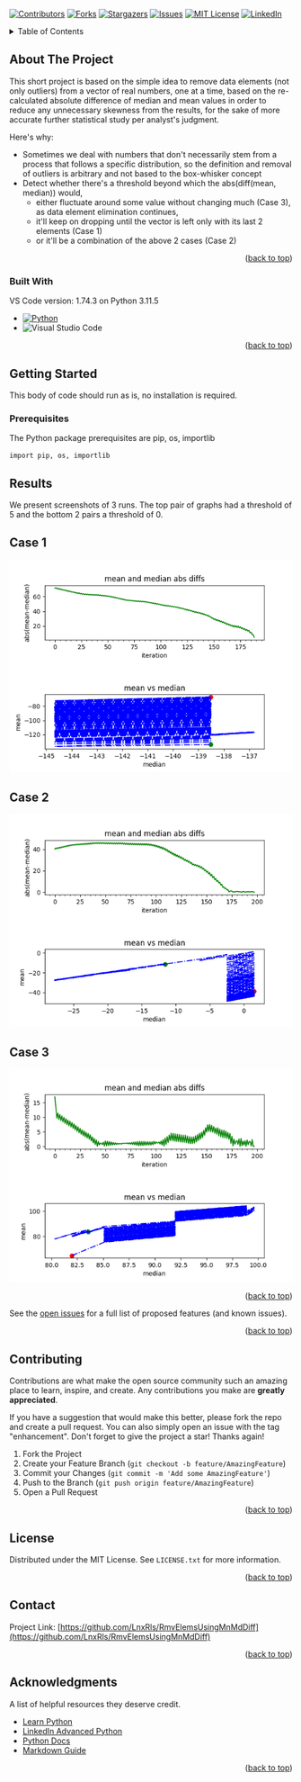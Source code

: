 <!-- Improved compatibility of back to top link: See: https://github.com/LnxRls/RmvElemsUsingMnMdDiff/pull/73 -->
<a name="readme-top"></a>
<!--
*** This is an MD README Template.
-->


<!-- PROJECT SHIELDS -->
<!--
*** I'm using markdown "reference style" links for readability.
*** Reference links are enclosed in brackets [ ] instead of parentheses ( ).
*** See the bottom of this document for the declaration of the reference variables
*** for contributors-url, forks-url, etc. This is an optional, concise syntax you may use.
-->
[![Contributors][contributors-shield]][contributors-url]
[![Forks][forks-shield]][forks-url]
[![Stargazers][stars-shield]][stars-url]
[![Issues][issues-shield]][issues-url]
[![MIT License][license-shield]][license-url]
[![LinkedIn][linkedin-shield]][linkedin-url]


<!-- PROJECT -->

<!-- <br /> -->
<!-- <div align="center"> -->
<!--  <a href="#about-the-project">About The Project</a> -->
<!-- </div> -->


<!-- TABLE OF CONTENTS -->
<details>
  <summary>Table of Contents</summary>
  <ol>
    <li>
      <a href="#about-the-project">About The Project</a>
      <ul>
        <li><a href="#built-with">Built With</a></li>
      </ul>
    </li>
    <li>
      <a href="#getting-started">Getting Started</a>
      <ul>
        <li><a href="#prerequisites">Prerequisites</a></li>
      </ul>
    </li>
    <li><a href="#usage">Results</a></li>
    <li><a href="#contributing">Contributing</a></li>
    <li><a href="#license">License</a></li>
    <li><a href="#contact">Contact</a></li>
    <li><a href="#acknowledgments">Acknowledgments</a></li>
  </ol>
</details>



<!-- ABOUT THE PROJECT -->
## About The Project

This short project is based on the simple idea to remove data elements (not only outliers) from a vector of real numbers, one at a time, based on the re-calculated absolute difference of median and mean values in order to reduce any unnecessary skewness from the results, for the sake of more accurate further statistical study per analyst's judgment.    

Here's why:
* Sometimes we deal with numbers that don't necessarily stem from a process that follows a specific distribution, so the definition and removal of outliers is arbitrary and not based to the box-whisker concept    
* Detect whether there's a threshold beyond which the abs(diff(mean, median)) would,
  * either fluctuate around some value without changing much (Case 3), as data element elimination continues,
  * it'll keep on dropping until the vector is left only with its last 2 elements (Case 1)
  * or it'll be a combination of the above 2 cases (Case 2) 

<p align="right">(<a href="#readme-top">back to top</a>)</p>



### Built With

VS Code version: 1.74.3 on Python 3.11.5

* [![Python][Python-shield]][Python-url]
* ![Visual Studio Code](https://img.shields.io/badge/Visual%20Studio%20Code-0078d7.svg?style=for-the-badge&logo=visual-studio-code&logoColor=white)

<p align="right">(<a href="#readme-top">back to top</a>)</p>



<!-- GETTING STARTED -->
## Getting Started

This body of code should run as is, no installation is required.  

### Prerequisites

The Python package prerequisites are pip, os, importlib 
  ```
  import pip, os, importlib
  ```

<!-- RESULTS EXAMPLES -->
## Results

We present screenshots of 3 runs. The top pair of graphs had a threshold of 5 and the bottom 2 pairs a threshold of 0. 

<body>
    <h2>Case 1</h2>
</body>

![alt text](/images/RandomRun1.png "Graphs with Threshold = 5")

<body>
    <h2>Case 2</h2>
</body>

![alt text](/images/RandomRun2.png "Graphs with Threshold = 0")

<body>
    <h2>Case 3</h2>
</body>

![alt text](/images/RandomRun3.png "Graphs with Threshold = 0")
<p align="right">(<a href="#readme-top">back to top</a>)</p>


See the [open issues](https://github.com/LnxRls/RmvElemsUsingMnMdDiff/issues) for a full list of proposed features (and known issues).

<p align="right">(<a href="#readme-top">back to top</a>)</p>



<!-- CONTRIBUTING -->
## Contributing

Contributions are what make the open source community such an amazing place to learn, inspire, and create. Any contributions you make are **greatly appreciated**.

If you have a suggestion that would make this better, please fork the repo and create a pull request. You can also simply open an issue with the tag "enhancement".
Don't forget to give the project a star! Thanks again!

1. Fork the Project
2. Create your Feature Branch (`git checkout -b feature/AmazingFeature`)
3. Commit your Changes (`git commit -m 'Add some AmazingFeature'`)
4. Push to the Branch (`git push origin feature/AmazingFeature`)
5. Open a Pull Request

<p align="right">(<a href="#readme-top">back to top</a>)</p>



<!-- LICENSE -->
## License

Distributed under the MIT License. See `LICENSE.txt` for more information.

<p align="right">(<a href="#readme-top">back to top</a>)</p>



<!-- CONTACT -->
## Contact

<!-- Your Name Here - [@your_twitter](https://twitter.com/your_username) - email@example.com -->

Project Link: [https://github.com/LnxRls/RmvElemsUsingMnMdDiff](https://github.com/LnxRls/RmvElemsUsingMnMdDiff)

<p align="right">(<a href="#readme-top">back to top</a>)</p>



<!-- ACKNOWLEDGMENTS -->
## Acknowledgments

A list of helpful resources they deserve credit. 

* [Learn Python](https://www.learnpython.org/)
* [LinkedIn Advanced Python](https://www.linkedin.com/learning/advanced-python-language-features/introduction?u=218272418)
* [Python Docs](https://docs.python.org/3/)
* [Markdown Guide](https://www.markdownguide.org/basic-syntax/#reference-style-links)
<p align="right">(<a href="#readme-top">back to top</a>)</p>



<!-- MARKDOWN LINKS & IMAGES -->
<!-- https://www.markdownguide.org/basic-syntax/#reference-style-links -->
[contributors-shield]: https://img.shields.io/github/contributors/LnxRls/RmvElemsUsingMnMdDiff.svg?style=for-the-badge
[contributors-url]: https://github.com/LnxRls/RmvElemsUsingMnMdDiff/graphs/contributors
[forks-shield]: https://img.shields.io/github/forks/LnxRls/RmvElemsUsingMnMdDiff.svg?style=for-the-badge
[forks-url]: https://github.com/LnxRls/RmvElemsUsingMnMdDiff/network/members
[stars-shield]: https://img.shields.io/github/stars/LnxRls/RmvElemsUsingMnMdDiff.svg?style=for-the-badge
[stars-url]: https://github.com/LnxRls/RmvElemsUsingMnMdDiff/stargazers
[issues-shield]: https://img.shields.io/github/issues/LnxRls/RmvElemsUsingMnMdDiff.svg?style=for-the-badge
[issues-url]: https://github.com/LnxRls/RmvElemsUsingMnMdDiff/issues
[license-shield]: https://img.shields.io/github/license/LnxRls/RmvElemsUsingMnMdDiff.svg?style=for-the-badge
[license-url]: https://github.com/LnxRls/RmvElemsUsingMnMdDiff/blob/master/LICENSE.txt
[linkedin-shield]: https://img.shields.io/badge/-LinkedIn-black.svg?style=for-the-badge&logo=linkedin&colorB=555
[linkedin-url]: https://linkedin.com/in/LnxRls
[product-screenshot]: images/screenshot.png
[Python-shield]: https://img.shields.io/badge/python-3670A0?style=for-the-badge&logo=python&logoColor=ffdd54
[Python-url]: https://www.python.org/
